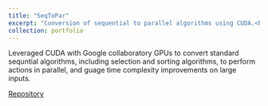 ```yaml
---
title: "SeqToPar"
excerpt: "Conversion of sequential to parallel algorithms using CUDA.<br><img src='/images/s2p.png'  height='200' width='200'>"
collection: portfolio
---
```


Leveraged CUDA with Google collaboratory GPUs to convert standard sequntial algorithms, including selection and sorting algorithms, to perform actions in parallel, and guage time complexity improvements on large inputs. 

[Repository](https://github.com/Anirudh-R-1201/SeqToPar)